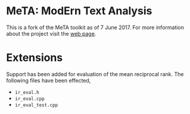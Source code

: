 # MeTA: ModErn Text Analysis
This is a fork of the MeTA toolkit as of 7 June 2017. For more information about the project visit the [web page](https://github.com/meta-toolkit/meta).

# Extensions
Support has been added for evaluation of the mean reciprocal rank.
The following files have been effected,
  - `ir_eval.h`
  - `ir_eval.cpp`
  - `ir_eval_test.cpp`
